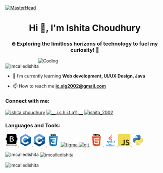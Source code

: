 [![MasterHead](![image](https://github.com/ImcalledIshita/ImcalledIshita/assets/95135379/b4d330bf-b8de-4005-ae59-4c553f542ba7)
)](https://imcalledishita.io)
<h1 align="center">Hi 👋, I'm Ishita Choudhury</h1>
<h3 align="center">🔥 Exploring the limitless horizons of technology to fuel my curiosity! 🚀</h3>
<img align="right" alt="Coding" width="400" src="![image](https://github.com/ImcalledIshita/ImcalledIshita/assets/95135379/a0067265-d24a-48d9-8136-f7d0ee0f0afa)
">
<p align="left"> <img src="https://komarev.com/ghpvc/?username=imcalledishita&label=Profile%20views&color=0e75b6&style=flat" alt="imcalledishita" /> </p>

- 🌱 I’m currently learning **Web development, UI/UX Design, Java**

- 📫 How to reach me **ic.slg2002@gmail.com**

<h3 align="left">Connect with me:</h3>
<p align="left">
<a href="https://linkedin.com/in/ishita choudhury" target="blank"><img align="center" src="https://raw.githubusercontent.com/rahuldkjain/github-profile-readme-generator/master/src/images/icons/Social/linked-in-alt.svg" alt="ishita choudhury" height="30" width="40" /></a>
<a href="https://instagram.com/__.i.s.h.i.t.a11.__" target="blank"><img align="center" src="https://raw.githubusercontent.com/rahuldkjain/github-profile-readme-generator/master/src/images/icons/Social/instagram.svg" alt="__.i.s.h.i.t.a11.__" height="30" width="40" /></a>
<a href="https://www.hackerrank.com/ishita_2002" target="blank"><img align="center" src="https://raw.githubusercontent.com/rahuldkjain/github-profile-readme-generator/master/src/images/icons/Social/hackerrank.svg" alt="ishita_2002" height="30" width="40" /></a>
</p>

<h3 align="left">Languages and Tools:</h3>
<p align="left"> <a href="https://getbootstrap.com" target="_blank" rel="noreferrer"> <img src="https://raw.githubusercontent.com/devicons/devicon/master/icons/bootstrap/bootstrap-plain-wordmark.svg" alt="bootstrap" width="40" height="40"/> </a> <a href="https://www.cprogramming.com/" target="_blank" rel="noreferrer"> <img src="https://raw.githubusercontent.com/devicons/devicon/master/icons/c/c-original.svg" alt="c" width="40" height="40"/> </a> <a href="https://www.w3schools.com/cpp/" target="_blank" rel="noreferrer"> <img src="https://raw.githubusercontent.com/devicons/devicon/master/icons/cplusplus/cplusplus-original.svg" alt="cplusplus" width="40" height="40"/> </a> <a href="https://www.w3schools.com/css/" target="_blank" rel="noreferrer"> <img src="https://raw.githubusercontent.com/devicons/devicon/master/icons/css3/css3-original-wordmark.svg" alt="css3" width="40" height="40"/> </a> <a href="https://www.figma.com/" target="_blank" rel="noreferrer"> <img src="https://www.vectorlogo.zone/logos/figma/figma-icon.svg" alt="figma" width="40" height="40"/> </a> <a href="https://git-scm.com/" target="_blank" rel="noreferrer"> <img src="https://www.vectorlogo.zone/logos/git-scm/git-scm-icon.svg" alt="git" width="40" height="40"/> </a> <a href="https://www.w3.org/html/" target="_blank" rel="noreferrer"> <img src="https://raw.githubusercontent.com/devicons/devicon/master/icons/html5/html5-original-wordmark.svg" alt="html5" width="40" height="40"/> </a> <a href="https://www.java.com" target="_blank" rel="noreferrer"> <img src="https://raw.githubusercontent.com/devicons/devicon/master/icons/java/java-original.svg" alt="java" width="40" height="40"/> </a> <a href="https://developer.mozilla.org/en-US/docs/Web/JavaScript" target="_blank" rel="noreferrer"> <img src="https://raw.githubusercontent.com/devicons/devicon/master/icons/javascript/javascript-original.svg" alt="javascript" width="40" height="40"/> </a> <a href="https://www.python.org" target="_blank" rel="noreferrer"> <img src="https://raw.githubusercontent.com/devicons/devicon/master/icons/python/python-original.svg" alt="python" width="40" height="40"/> </a> </p>

<p><img align="left" src="https://github-readme-stats.vercel.app/api/top-langs?username=imcalledishita&show_icons=true&locale=en&layout=compact" alt="imcalledishita" /></p>

<p>&nbsp;<img align="center" src="https://github-readme-stats.vercel.app/api?username=imcalledishita&show_icons=true&locale=en" alt="imcalledishita" /></p>

<p><img align="center" src="https://github-readme-streak-stats.herokuapp.com/?user=imcalledishita&" alt="imcalledishita" /></p>
